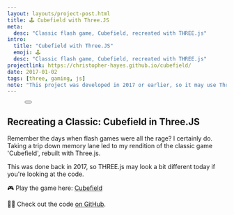```yaml
---
layout: layouts/project-post.html
title: 🕹️ Cubefield with Three.JS
meta:
  desc: "Classic flash game, Cubefield, recreated with THREE.js"
intro:
  title: "Cubefield with Three.JS"
  emoji: 🕹️
  desc: "Classic flash game, Cubefield, recreated with THREE.js"
projectlink: https://christopher-hayes.github.io/cubefield/
date: 2017-01-02
tags: [three, gaming, js]
note: "This project was developed in 2017 or earlier, so it may use Three.js methods that have since been updated or deprecated."
---
```


<figure
  x-data="{
    imageSrc: '/images/projects/cubefield-clone/screenshot-1.png',
    imageAlt: 'Screenshot of the 3D Cubefield game scene',
    showImageOverlay: function (imageElem) {
      this.$dispatch('show-image-overlay', imageElem.src);
    },
  }">
  <button
    @click="showImageOverlay($event.target)"
    class="group h-52 md:h-96 w-full"
    >
    <img
      :src="imageSrc"
      :alt="imageAlt"
      width="100%"
      class="w-full h-full object-cover object-center rounded-2xl md:rounded-xl m-0 transition-opacity"
      loading="eager">
    <figcaption
      class="opacity-0 group-hover:opacity-100 group-focus:opacity-100 transition-opacity text-black text-sm text-right -mt-10 mb-12 mr-8"
      x-text="imageAlt"
    ></figcaption>
  </button>
</figure>

## Recreating a Classic: Cubefield in Three.JS

Remember the days when flash games were all the rage? I certainly do. Taking a trip down memory lane led to my rendition of the classic game 'Cubefield', rebuilt with Three.js.

This was done back in 2017, so THREE.js may look a bit different today if you're looking at the code.

🎮 Play the game here: [Cubefield](https://christopher-hayes.github.io/cubefield/)

👨‍💻 Check out the code [on GitHub](https://github.com/Christopher-Hayes/cubefield).
